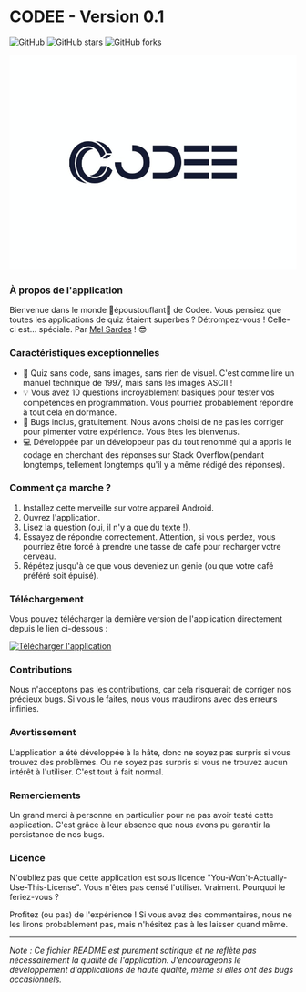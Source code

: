# CODEE - Version 0.1

![GitHub](https://img.shields.io/github/license/MelSardes/codee)
![GitHub stars](https://img.shields.io/github/stars/MelSardes/codee?style=social)
![GitHub forks](https://img.shields.io/github/forks/MelSardes/codee?style=social)


<div align="center">
  <img src="Codee Main Logo 800x600.jpg" alt="Logo du Quiz" width="800">
</div>


### À propos de l'application

Bienvenue dans le monde 🚀époustouflant🚀 de Codee. Vous pensiez que toutes les applications de quiz étaient superbes ? Détrompez-vous ! Celle-ci est... spéciale.
Par [Mel Sardes](https://github.com/MelSardes) ! 😎

### Caractéristiques exceptionnelles

- 📜 Quiz sans code, sans images, sans rien de visuel. C'est comme lire un manuel technique de 1997, mais sans les images ASCII !
- 💡 Vous avez 10 questions incroyablement basiques pour tester vos compétences en programmation. Vous pourriez probablement répondre à tout cela en dormance.
- 🐞 Bugs inclus, gratuitement. Nous avons choisi de ne pas les corriger pour pimenter votre expérience. Vous êtes les bienvenus.
- 💻 Développée par un développeur pas du tout renommé qui a appris le codage en cherchant des réponses sur Stack Overflow(pendant longtemps, tellement longtemps qu'il y a même rédigé des réponses).

### Comment ça marche ?

1. Installez cette merveille sur votre appareil Android.
2. Ouvrez l'application.
3. Lisez la question (oui, il n'y a que du texte !).
4. Essayez de répondre correctement. Attention, si vous perdez, vous pourriez être forcé à prendre une tasse de café pour recharger votre cerveau.
5. Répétez jusqu'à ce que vous deveniez un génie (ou que votre café préféré soit épuisé).

### Téléchargement

Vous pouvez télécharger la dernière version de l'application directement depuis le lien ci-dessous :

[![Télécharger l'application](https://img.shields.io/badge/Télécharger%20l'Application-Ici-brightgreen)](codee.apk)


### Contributions

Nous n'acceptons pas les contributions, car cela risquerait de corriger nos précieux bugs. Si vous le faites, nous vous maudirons avec des erreurs infinies.

### Avertissement

L'application a été développée à la hâte, donc ne soyez pas surpris si vous trouvez des problèmes. Ou ne soyez pas surpris si vous ne trouvez aucun intérêt à l'utiliser. C'est tout à fait normal.

### Remerciements

Un grand merci à personne en particulier pour ne pas avoir testé cette application. C'est grâce à leur absence que nous avons pu garantir la persistance de nos bugs.

### Licence

N'oubliez pas que cette application est sous licence "You-Won't-Actually-Use-This-License". Vous n'êtes pas censé l'utiliser. Vraiment. Pourquoi le feriez-vous ?

Profitez (ou pas) de l'expérience ! Si vous avez des commentaires, nous ne les lirons probablement pas, mais n'hésitez pas à les laisser quand même.

---

*Note : Ce fichier README est purement satirique et ne reflète pas nécessairement la qualité de l'application. J'encourageons le développement d'applications de haute qualité, même si elles ont des bugs occasionnels.*
